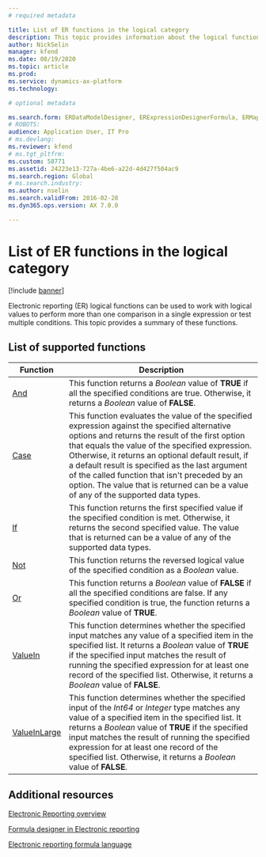 ```yaml
---
# required metadata

title: List of ER functions in the logical category
description: This topic provides information about the logical functions that are supported in Electronic reporting (ER).
author: NickSelin
manager: kfend
ms.date: 08/19/2020
ms.topic: article
ms.prod: 
ms.service: dynamics-ax-platform
ms.technology: 

# optional metadata

ms.search.form: ERDataModelDesigner, ERExpressionDesignerFormula, ERMappedFormatDesigner, ERModelMappingDesigner
# ROBOTS: 
audience: Application User, IT Pro
# ms.devlang: 
ms.reviewer: kfend
# ms.tgt_pltfrm: 
ms.custom: 58771
ms.assetid: 24223e13-727a-4be6-a22d-4d427f504ac9
ms.search.region: Global
# ms.search.industry: 
ms.author: nselin
ms.search.validFrom: 2016-02-28
ms.dyn365.ops.version: AX 7.0.0

---
```


# List of ER functions in the logical category

[!include [banner](../includes/banner.md)]

Electronic reporting (ER) logical functions can be used to work with logical values to perform more than one comparison in a single expression or test multiple conditions. This topic provides a summary of these functions.

## List of supported functions

| Function | Description |
|----------|-------------|
| [And](er-functions-logical-and.md)                       | This function returns a *Boolean* value of **TRUE** if all the specified conditions are true. Otherwise, it returns a *Boolean* value of **FALSE**. |
| [Case](er-functions-logical-case.md)                     | This function evaluates the value of the specified expression against the specified alternative options and returns the result of the first option that equals the value of the specified expression. Otherwise, it returns an optional default result, if a default result is specified as the last argument of the called function that isn't preceded by an option. The value that is returned can be a value of any of the supported data types. |
| [If](er-functions-logical-if.md)                         | This function returns the first specified value if the specified condition is met. Otherwise, it returns the second specified value. The value that is returned can be a value of any of the supported data types. |
| [Not](er-functions-logical-not.md)                       | This function returns the reversed logical value of the specified condition as a *Boolean* value. |
| [Or](er-functions-logical-or.md)                         | This function returns a *Boolean* value of **FALSE** if all the specified conditions are false. If any specified condition is true, the function returns a *Boolean* value of **TRUE**. |
| [ValueIn](er-functions-logical-valuein.md)               | This function determines whether the specified input matches any value of a specified item in the specified list. It returns a *Boolean* value of **TRUE** if the specified input matches the result of running the specified expression for at least one record of the specified list. Otherwise, it returns a *Boolean* value of **FALSE**. |
| [ValueInLarge](er-functions-logical-valueinlarge.md)     | This function determines whether the specified input of the *Int64* or *Integer* type matches any value of a specified item in the specified list. It returns a *Boolean* value of **TRUE** if the specified input matches the result of running the specified expression for at least one record of the specified list. Otherwise, it returns a *Boolean* value of **FALSE**. |


## Additional resources

[Electronic Reporting overview](general-electronic-reporting.md)

[Formula designer in Electronic reporting](general-electronic-reporting-formula-designer.md)

[Electronic reporting formula language](er-formula-language.md)

